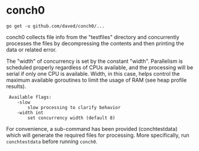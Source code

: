 # conch0

    go get -u github.com/daved/conch0/...

conch0 collects file info from the "testfiles" directory and concurrently
processes the files by decompressing the contents and then printing the data or
related error.

The "width" of concurrency is set by the constant "width". Parallelism is
scheduled properly regardless of CPUs available, and the processing will be
serial if only one CPU is available. Width, in this case, helps control the
maximum available goroutines to limit the usage of RAM (see heap profile
results).

     Available flags:
    	-slow
    		slow processing to clarify behavior
    	-width int
    		set concurrency width (default 8)

For convenience, a sub-command has been provided (conchtestdata) which will
generate the required files for processing. More specifically, run
`conchtestdata` before running `conch0`.
